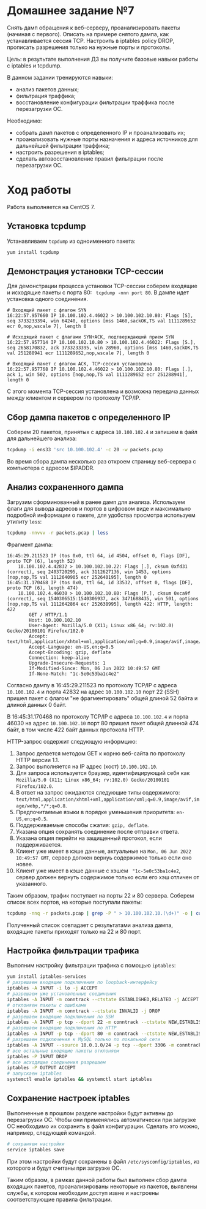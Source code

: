 # Домашнее задание №7

Снять дамп обращения к веб-серверу, проанализировать пакеты (начиная с первого). Описать на примере снятого дампа, как устанавливается сессия TCP. Настроить в iptables policy DROP, прописать разрешения только на нужные порты и протоколы.

Цель: в результате выполнения ДЗ вы получите базовые навыки работы с iptables и tcpdump.

В данном задании тренируются навыки:

- анализ пакетов данных;
- фильтрация траффика;
- восстановление конфигурации фильтрации траффика после перезагрузки ОС.

Необходимо:

- собрать дамп пакетов с определенного IP и проанализовать их;
- проанализовать нужные порты назначения и адреса источников для дальнейшей фильтрации траффика;
- настроить разрешения в iptables;
- сделать автовосстановление правил фильтрации после перезагрузки ОС.

# Ход работы

Работа выполняется на CentOS 7.

## Установка tcpdump

Устанавливаем `tcpdump` из одноименного пакета:

```bash
yum install tcpdump
```
## Демонстрация установки TCP-сессии

Для демонстрации процесса установки TCP-сессии соберем входящие и исходящие пакеты с порта 80: ` tcpdump -nnn port 80`. В дампе идет установка
одного соединения.

```
# Входящий пакет с флагом SYN
16:22:57.957660 IP 10.100.102.4.46022 > 10.100.102.10.80: Flags [S], seq 3733233394, win 64240, options [mss 1460,sackOK,TS val 1111289652 ecr 0,nop,wscale 7], length 0

# Исходящий пакет с флагами SYN+ACK, подтверждающий прием SYN
16:22:57.957714 IP 10.100.102.10.80 > 10.100.102.4.46022: Flags [S.], seq 2658170832, ack 3733233395, win 28960, options [mss 1460,sackOK,TS val 251288941 ecr 1111289652,nop,wscale 7], length 0

# Входящий пакет с флагом ACK, TCP-сессия установлена
16:22:57.957768 IP 10.100.102.4.46022 > 10.100.102.10.80: Flags [.], ack 1, win 502, options [nop,nop,TS val 1111289652 ecr 251288941], length 0
```
С этого момента TCP-сессия установлена и возможна передача данных между клиентом и сервером по протоколу TCP/IP.

## Сбор дампа пакетов с определенного IP

Соберем 20 пакетов, принятых с адреса `10.100.102.4` и запишем в файл для дальнейшего анализа:

```bash
tcpdump -i ens33 'src 10.100.102.4' -c 20 -w packets.pcap
```
Во время сбора дампа несколько раз откроем страницу веб-сервера с компьютера с адресом $IPADDR.

## Анализ сохраненного дампа

Загрузим сформинованный в ранее дамп для анализа. Используем флаги для вывода адресов и портов в цифровом виде и максимально подробной информации о пакете, для удобства просмотра используем утилиту `less`:

```bash
tcpdump -nnvvv -r packets.pcap | less
```

Фрагмент дампа:

```
16:45:29.211523 IP (tos 0x0, ttl 64, id 4504, offset 0, flags [DF], proto TCP (6), length 52)
    10.100.102.4.42832 > 10.100.102.10.22: Flags [.], cksum 0xfd31 (correct), seq 2403720295, ack 3112627136, win 1453, options [nop,nop,TS val 1112640905 ecr 252640195], length 0
16:45:31.170468 IP (tos 0x0, ttl 64, id 33532, offset 0, flags [DF], proto TCP (6), length 474)
    10.100.102.4.46030 > 10.100.102.10.80: Flags [P.], cksum 0xca9f (correct), seq 1540306515:1540306937, ack 3471688435, win 501, options [nop,nop,TS val 1112642864 ecr 252638995], length 422: HTTP, length: 422
        GET / HTTP/1.1
        Host: 10.100.102.10
        User-Agent: Mozilla/5.0 (X11; Linux x86_64; rv:102.0) Gecko/20100101 Firefox/102.0
        Accept: text/html,application/xhtml+xml,application/xml;q=0.9,image/avif,image/webp,*/*;q=0.8
        Accept-Language: en-US,en;q=0.5
        Accept-Encoding: gzip, deflate
        Connection: keep-alive
        Upgrade-Insecure-Requests: 1
        If-Modified-Since: Mon, 06 Jun 2022 10:49:57 GMT
        If-None-Match: "1c-5e0c53ba1c4e2"
```
Согласно дампу в 16:45:29.211523 по протоколу TCP/IP с адреса `10.100.102.4` и порта 42832 на адрес `10.100.102.10` порт 22 (SSH) пришел пакет с флагом "не фрагментировать" общей длиной 52 байта и длиной данных 0 байт.

В 16:45:31.170468 по протоколу TCP/IP с адреса `10.100.102.4` и порта 46030 на адрес `10.100.102.10` порт 80 пришел пакет общей длинной 474 байт, в том числе 422 байт данных протокола HTTP.

HTTP-запрос содержит следующую информцию:

1. Запрос делается методом GET к корню веб-сайта по протоколу HTTP версии 1.1.
2. Запрос выполняется на IP адрес (хост) `10.100.102.10`.
3. Для запроса используется браузер, идентифицирующий себя как `Mozilla/5.0 (X11; Linux x86_64; rv:102.0) Gecko/20100101 Firefox/102.0`.
4. В ответ на запрос ожидаются следующие типы содержимого: `text/html,application/xhtml+xml,application/xml;q=0.9,image/avif,image/webp,*/*;q=0.8`.
5. Предпочитаемые языки в порядке уменьшения приоритета: `en-US,en;q=0.5`.
6. Поддерживаемые способы сжатия: `gzip, deflate`.
7. Указана опция сохранять соединение после отправки ответа.
8. Указана опция перейти на защищенный протокол, если поддерживается.
9. Клиент уже имеет в кэше данные, актуальные на `Mon, 06 Jun 2022 10:49:57 GMT`, сервер должен вернуь содержимое только если оно новее.
10. Клиент уже имеет в кэше данные с хэшем ` "1c-5e0c53ba1c4e2`, сервер должен вернуть содержимое только если его хэш отличен от указанного.

Таким образом, трафик поступает на порты 22 и 80 сервера. Соберем список всех портов, на которые поступали пакеты:

```bash
tcpdump -nnq -r packets.pcap | grep -P " > 10.100.102.10.(\d+)" -o | cut -d. -f 5 | sort -n | uniq
```
Полученный список совпадает с результатами анализа дампа, входящие пакеты приходят только на 22 и 80 порт.

## Настройка фильтрации трафика

Выполним настройку фильтрации трафика с помощью `iptables`:

```bash
yum install iptables-services
# разрешаем входящие подключения по loopback-интерфейсу
iptables -A INPUT -i lo -j ACCEPT
# разрешаем уже установленные соединения
iptables -A INPUT -m conntrack --ctstate ESTABLISHED,RELATED -j ACCEPT
# отклоняем пакеты с ошибками
iptables -A INPUT -m conntrack --ctstate INVALID -j DROP 
# разрешаем входящие подключения по SSH
iptables -A INPUT -p tcp --dport 22 -m conntrack --ctstate NEW,ESTABLISHED -j ACCEPT
# разрешаем входящие подключения по HTTP
iptables -A INPUT -p tcp --dport 80 -m conntrack --ctstate NEW,ESTABLISHED -j ACCEPT
# разрешаем подключения к MySQL только по локальной сети
iptables -A INPUT --source 10.0.1.0/24 -p tcp --dport 3306 -m conntrack --ctstate NEW,ESTABLISHED -j ACCEPT
# все остальные входящие пакеты отклоняем
iptables -P INPUT DROP
# все исходящие соединения разрешаем
iptables -P OUTPUT ACCEPT
# запускаем iptables
systemctl enable iptables && systemctl start iptables
```

## Сохранение настроек iptables

Выполненные в прошлом разделе настройки будут активны до перезагрузки ОС. Чтобы они применялись автоматически при загрузке ОС необходимо их сохранить в файл конфигурации. Сделать это можно, например, следующей командой.

```bash
# сохраняем настройки
service iptables save
```

При этом настройки будут сохранены в файл `/etc/sysconfig/iptables`, из которого и будут считаны при загрузке ОС.

Таким образом, в рамках данной работы был выполнен сбор дампа входящих пакетов, проанализированы некоторые из пакетов, выявлены службы, к котором необходим доступ извне и настроены соответствующие правила фильтрации.
